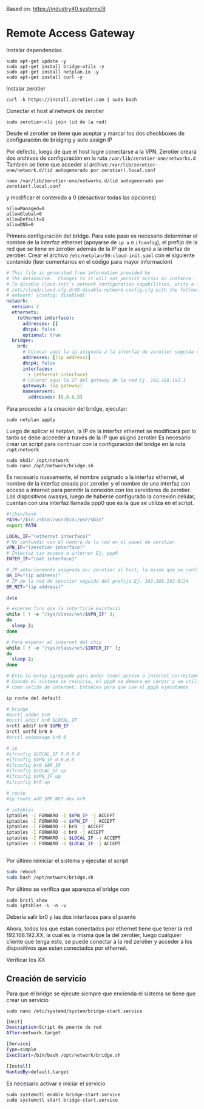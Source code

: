 Based on: https://industry40.systems/8

# Remote Access Gateway

Instalar dependencias

```
sudo apt-get update -y
sudo apt-get install bridge-utils -y
sudo apt-get install netplan.io -y
sudo apt-get install curl -y

```

Instalar zerotier

```
curl -k https://install.zerotier.com | sudo bash

```

Conectar el host al network de zerotier

```
sudo zerotier-cli join (id de la red)
```

Desde el zerotier se tiene que aceptar y marcar los dos checkboxes de configuración de bridging y auto assign IP

Por defecto, luego de que el host logre conectarse a la VPN, Zerotier creará dos archivos de configuración en la ruta `/var/lib/zerotier-one/networks.d` Tambien se tiene que acceder al archivo `/var/lib/zerotier-one/network.d/(id autogenerado por zerotier).local.conf`

```
nano /var/lib/zerotier-one/networks.d/(id autogenerado por zerotier).local.conf
```

y modificar el contenido a 0 (desactivar todas las opciones)

```
allowManaged=0
allowGlobal=0
allowDefault=0
allowDNS=0
```

Primera configuración del bridge. Para este paso es necesario determinar el nombre de la interfaz ethernet (apoyarse de `ip a` o `ifconfig`), el prefijo de la red que se tiene en zerotier además de la IP que le asignó a la interfaz de zerotier.
Crear el archivo `/etc/netplan/50-cloud-init.yaml` con el siguiente contenido (leer comentarios en el código para mayor información)

```yaml
# This file is generated from information provided by
# the datasource.  Changes to it will not persist across an instance.
# To disable cloud-init's network configuration capabilities, write a file
# /etc/cloud/cloud.cfg.d/99-disable-network-config.cfg with the following:
# network: {config: disabled}
network:
  version: 2
  ethernets:
    (ethernet interface):
      addresses: []
      dhcp4: false
      optional: true
  bridges:
    br0:
      # Colocar aquí la ip asignada a la interfaz de zerotier seguida de la máscara de red Ej. 192.168.192.5/24
      addresses: [(ip address)]
      dhcp4: false
      interfaces:
        - (ethernet interface)
      # Colocar aquí la IP del gateway de la red Ej. 192.168.192.1
      gateway4: (ip gateway)
      nameservers:
        addresses: [8.8.8.8]
```

Para proceder a la creación del bridge, ejecutar:

```
sudo netplan apply
```

Luego de aplicar el netplan, la IP de la interfaz ethernet se modificará por lo tanto se debe acceeder a través de la IP que asignó zerotier
Es necesario crear un script para continuar con la configuración del bridge en la ruta `/opt/network`

```
sudo mkdir /opt/network
sudo nano /opt/network/bridge.sh
```

Es necesario nuevamente, el nombre asignado a la interfaz ethernet, el nombre de la interfaz creada por zerotier y el nombre de una interfaz con acceso a internet para permitir la conexión con los servidores de zerotier. Los dispositivos owasys, luego de haberse configurado la conexión celular, cuentan con una interfaz llamada ppp0 que es la que se utiliza en el script.

```bash
#!/bin/bash
PATH="/bin:/sbin:/usr/bin:/usr/sbin"
export PATH

LOCAL_IF="(ethernet interface)"
# No confundir con el nombre de la red en el panel de zerotier
VPN_IF="(zerotier interface)"
# Interfaz cin acceso a internet Ej. ppp0
INTER_IF="(nat interface)"

# IP anteriormente asignada por zerotier al host, la misma que se configuró en un inicio en el bridge Ej. 192.168.192.5/24
BR_IP="(ip address)"
# IP de la red de zerotier seguida del prefijo Ej. 192.168.192.0/24
BR_NET="(ip address)"

date

# esperem fins que la interficie existeixi
while [ ! -e "/sys/class/net/$VPN_IF" ];
do
  sleep 2;
done

# Para esperar el internet del chip
while [ ! -e "/sys/class/net/$INTER_IF" ];
do
  sleep 2;
done

# Esto lo estoy agregando para poder tener acceso a internet correctamente
# Cuando el sistema se reinicia, el ppp0 se demora en cargar y se utiliza el br0
# como salida de internet. Entonces para que use el ppp0 ejecutamos

ip route del default

# bridge
#brctl addbr br0
#brctl addif br0 $LOCAL_IF
brctl addif br0 $VPN_IF
brctl setfd br0 0
#brctl setmaxage br0 0

# ip
#ifconfig $LOCAL_IF 0.0.0.0
#ifconfig $VPN_IF 0.0.0.0
#ifconfig br0 $BR_IP
#ifconfig $LOCAL_IF up
#ifconfig $VPN_IF up
#ifconfig br0 up

# route
#ip route add $BR_NET dev br0

# iptables
iptables -I FORWARD -i $VPN_IF -j ACCEPT
iptables -I FORWARD -o $VPN_IF -j ACCEPT
iptables -I FORWARD -i br0 -j ACCEPT
iptables -I FORWARD -o br0 -j ACCEPT
iptables -I FORWARD -i $LOCAL_IF -j ACCEPT
iptables -I FORWARD -o $LOCAL_IF -j ACCEPT



```

Por último reiniciar el sistema y ejecutar el script

```bash
sudo reboot
sudo bash /opt/network/bridge.sh
```

Por último se verifica que aparezca el bridge con

```
sudo brctl show
sudo iptables -L -n -v
```

Debería salir br0 y las dos interfaces para el puente

Ahora, todos los que estan conectados por ethernet tiene que tener la red 192.168.192.XX, la cual es la misma que la del zerotier, luego cualquier cliente que tenga esto, se puede conectar a la red zerotier y acceder a los dispositivos que estan conectados por ethernet.

Verificar los XX

## Creación de servicio

Para que el bridge se ejecute siempre que encienda el sistema se tiene que crear un servicio

```
sudo nano /etc/systemd/system/bridge-start.service
```

```bash
[Unit]
Description=Script de puente de red
After=network.target

[Service]
Type=simple
ExecStart=/bin/bash /opt/network/bridge.sh

[Install]
WantedBy=default.target
```

Es necesario activar e iniciar el servicio

```
sudo systemctl enable bridge-start.service
sudo systemctl start bridge-start.service
```
